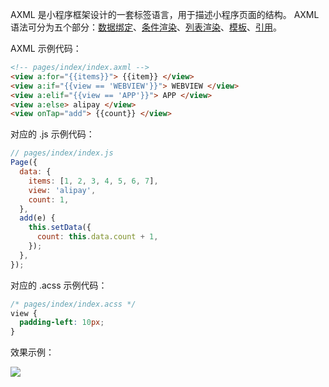 AXML 是小程序框架设计的一套标签语言，用于描述小程序页面的结构。 AXML 语法可分为五个部分：[数据绑定](https://opendocs.alipay.com/mini/framework/data-binding)、[条件渲染](https://opendocs.alipay.com/mini/framework/conditional-render)、[列表渲染](https://opendocs.alipay.com/mini/framework/list-render)、[模板](https://opendocs.alipay.com/mini/framework/axml-template)、[引用](https://opendocs.alipay.com/mini/framework/import)。

AXML 示例代码：
```html
<!-- pages/index/index.axml -->
<view a:for="{{items}}"> {{item}} </view>
<view a:if="{{view == 'WEBVIEW'}}"> WEBVIEW </view>
<view a:elif="{{view == 'APP'}}"> APP </view>
<view a:else> alipay </view>
<view onTap="add"> {{count}} </view>
```

对应的 .js 示例代码：
```javascript
// pages/index/index.js
Page({
  data: {
    items: [1, 2, 3, 4, 5, 6, 7],
    view: 'alipay',
    count: 1,
  },
  add(e) {
    this.setData({
      count: this.data.count + 1,
    });
  },
});
```

对应的 .acss 示例代码：
```css
/* pages/index/index.acss */
view {
  padding-left: 10px;
}
```

效果示例：

![](https://gw.alipayobjects.com/zos/skylark-tools/public/files/4f86582eabf8293eae3b1e207037b18f.png#align=left&display=inline&height=720&margin=%5Bobject%20Object%5D&originHeight=720&originWidth=1280&status=done&style=none&width=1280)

